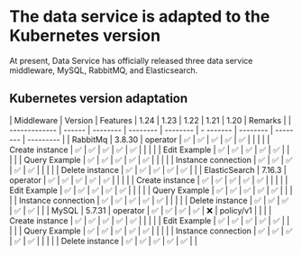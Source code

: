 # The data service is adapted to the Kubernetes version

At present, Data Service has officially released three data service middleware, MySQL, RabbitMQ, and Elasticsearch.

## Kubernetes version adaptation

| Middleware | Version | Features | 1.24 | 1.23 | 1.22 | 1.21 | 1.20 | Remarks |
| ------------- | ------ | -------- | -------- | -------- | - ------- | -------- | -------- | --------- |
| RabbitMq | 3.8.30 | operator | ✅ | ✅ | ✅ | ✅ | ✅ | |
| | | Create instance | ✅ | ✅ | ✅ | ✅ | ✅ | |
| | | Edit Example | ✅ | ✅ | ✅ | ✅ | ✅ | |
| | | Query Example | ✅ | ✅ | ✅ | ✅ | ✅ | |
| | | Instance connection | ✅ | ✅ | ✅ | ✅ | ✅ | |
| | | Delete instance | ✅ | ✅ | ✅ | ✅ | ✅ | |
| ElasticSearch | 7.16.3 | operator | ✅ | ✅ | ✅ | ✅ | ✅ | |
| | | Create instance | ✅ | ✅ | ✅ | ✅ | ✅ | |
| | | Edit Example | ✅ | ✅ | ✅ | ✅ | ✅ | |
| | | Query Example | ✅ | ✅ | ✅ | ✅ | ✅ | |
| | | Instance connection | ✅ | ✅ | ✅ | ✅ | ✅ | |
| | | Delete instance | ✅ | ✅ | ✅ | ✅ | ✅ | |
| MySQL | 5.7.31 | operator | ✅ | ✅ | ✅ | ✅ | ❌ | policy/v1 |
| | | Create instance | ✅ | ✅ | ✅ | ✅ | ✅ | |
| | | Edit Example | ✅ | ✅ | ✅ | ✅ | ✅ | |
| | | Query Example | ✅ | ✅ | ✅ | ✅ | ✅ | |
| | | Instance connection | ✅ | ✅ | ✅ | ✅ | ✅ | |
| | | Delete instance | ✅ | ✅ | ✅ | ✅ | ✅ | |